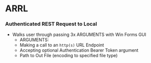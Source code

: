 # ARRL

### Authenticated REST Request to Local
- Walks user through passing 3x ARGUMENTS with Win Forms GUI
  - ARGUMENTS:
  - Making a call to an `http(s)` URL Endpoint
  - Accepting optional Authentication Bearer Token argument
  - Path to Out File (encoding to specified file type) 